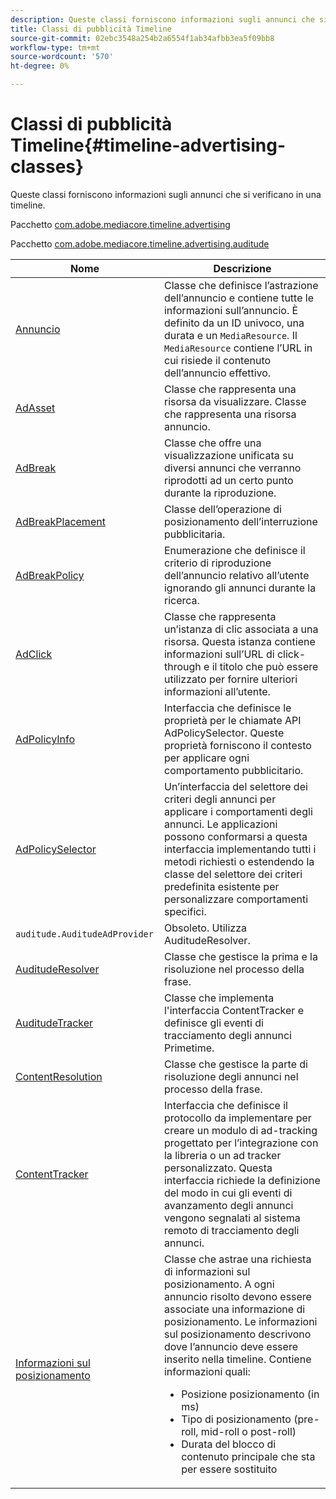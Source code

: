 ```yaml
---
description: Queste classi forniscono informazioni sugli annunci che si verificano in una timeline.
title: Classi di pubblicità Timeline
source-git-commit: 02ebc3548a254b2a6554f1ab34afbb3ea5f09bb8
workflow-type: tm+mt
source-wordcount: '570'
ht-degree: 0%

---
```


# Classi di pubblicità Timeline{#timeline-advertising-classes}

Queste classi forniscono informazioni sugli annunci che si verificano in una timeline.

Pacchetto [com.adobe.mediacore.timeline.advertising](https://help.adobe.com/en_US/primetime/api/psdk/javadoc_1.4/com/adobe/mediacore/timeline/advertising/package-summary.html)

Pacchetto [com.adobe.mediacore.timeline.advertising.auditude](https://help.adobe.com/en_US/primetime/api/psdk/javadoc_1.4/com/adobe/mediacore/timeline/advertising/auditude/package-summary.html)

| Nome | Descrizione |
|--- |--- |
| [Annuncio](https://help.adobe.com/en_US/primetime/api/psdk/javadoc_1.4/com/adobe/mediacore/timeline/advertising/Ad.html) | Classe che definisce l’astrazione dell’annuncio e contiene tutte le informazioni sull’annuncio. È definito da un ID univoco, una durata e un `MediaResource`. Il `MediaResource` contiene l’URL in cui risiede il contenuto dell’annuncio effettivo. |
| [AdAsset](https://help.adobe.com/en_US/primetime/api/psdk/javadoc_1.4/com/adobe/mediacore/timeline/advertising/AdAsset.html) | Classe che rappresenta una risorsa da visualizzare. Classe che rappresenta una risorsa annuncio. |
| [AdBreak](https://help.adobe.com/en_US/primetime/api/psdk/javadoc_1.4/com/adobe/mediacore/timeline/advertising/AdBreak.html) | Classe che offre una visualizzazione unificata su diversi annunci che verranno riprodotti ad un certo punto durante la riproduzione. |
| [AdBreakPlacement](https://help.adobe.com/en_US/primetime/api/psdk/javadoc_1.4/com/adobe/mediacore/timeline/advertising/AdBreakPlacement.html) | Classe dell’operazione di posizionamento dell’interruzione pubblicitaria. |
| [AdBreakPolicy](https://help.adobe.com/en_US/primetime/api/psdk/javadoc_1.4/com/adobe/mediacore/timeline/advertising/AdBreakPolicy.html) | Enumerazione che definisce il criterio di riproduzione dell’annuncio relativo all’utente ignorando gli annunci durante la ricerca. |
| [AdClick](https://help.adobe.com/en_US/primetime/api/psdk/javadoc_1.4/com/adobe/mediacore/timeline/advertising/AdClick.html) | Classe che rappresenta un’istanza di clic associata a una risorsa. Questa istanza contiene informazioni sull’URL di click-through e il titolo che può essere utilizzato per fornire ulteriori informazioni all’utente. |
| [AdPolicyInfo](https://help.adobe.com/en_US/primetime/api/psdk/javadoc_1.4/com/adobe/mediacore/timeline/advertising/AdPolicyInfo.html) | Interfaccia che definisce le proprietà per le chiamate API AdPolicySelector. Queste proprietà forniscono il contesto per applicare ogni comportamento pubblicitario. |
| [AdPolicySelector](https://help.adobe.com/en_US/primetime/api/psdk/javadoc_1.4/com/adobe/mediacore/timeline/advertising/AdPolicySelector.html) | Un’interfaccia del selettore dei criteri degli annunci per applicare i comportamenti degli annunci. Le applicazioni possono conformarsi a questa interfaccia implementando tutti i metodi richiesti o estendendo la classe del selettore dei criteri predefinita esistente per personalizzare comportamenti specifici. |
| `auditude.AuditudeAdProvider` | Obsoleto. Utilizza AuditudeResolver. |
| [AuditudeResolver](https://help.adobe.com/en_US/primetime/api/psdk/javadoc_1.4/com/adobe/mediacore/timeline/advertising/auditude/AuditudeResolver.html) | Classe che gestisce la prima e la risoluzione nel processo della frase. |
| [AuditudeTracker](https://help.adobe.com/en_US/primetime/api/psdk/javadoc_1.4/com/adobe/mediacore/timeline/advertising/auditude/AuditudeTracker.html) | Classe che implementa l&#39;interfaccia ContentTracker e definisce gli eventi di tracciamento degli annunci Primetime. |
| [ContentResolution](https://help.adobe.com/en_US/primetime/api/psdk/javadoc_1.4/com/adobe/mediacore/timeline/advertising/ContentResolver.html) | Classe che gestisce la parte di risoluzione degli annunci nel processo della frase. |
| [ContentTracker](https://help.adobe.com/en_US/primetime/api/psdk/javadoc_1.4/com/adobe/mediacore/timeline/advertising/ContentTracker.html) | Interfaccia che definisce il protocollo da implementare per creare un modulo di ad-tracking progettato per l’integrazione con la libreria o un ad tracker personalizzato. Questa interfaccia richiede la definizione del modo in cui gli eventi di avanzamento degli annunci vengono segnalati al sistema remoto di tracciamento degli annunci. |
| [Informazioni sul posizionamento](https://help.adobe.com/en_US/primetime/api/psdk/javadoc_1.4/com/adobe/mediacore/timeline/advertising/PlacementInformation.html) | Classe che astrae una richiesta di informazioni sul posizionamento. A ogni annuncio risolto devono essere associate una informazione di posizionamento. Le informazioni sul posizionamento descrivono dove l’annuncio deve essere inserito nella timeline. Contiene informazioni quali: <ul><li>Posizione posizionamento (in ms) </li><li>Tipo di posizionamento (pre-roll, mid-roll o post-roll) </li><li>Durata del blocco di contenuto principale che sta per essere sostituito</li></ul> |
